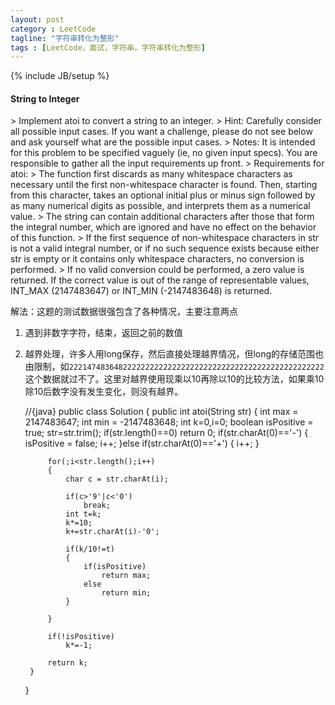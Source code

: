```yaml
---
layout: post
category : LeetCode
tagline: "字符串转化为整形"
tags : [LeetCode，面试，字符串，字符串转化为整形]
---
```

{% include JB/setup %}

<h4 id="String-to-Integer">String to Integer</h4>
>
Implement atoi to convert a string to an integer.
>
Hint: Carefully consider all possible input cases. If you want a challenge, please do not see below and ask yourself what are the possible input cases.
>
Notes: It is intended for this problem to be specified vaguely (ie, no given input specs). You are responsible to gather all the input requirements up front.
>
Requirements for atoi:
>
The function first discards as many whitespace characters as necessary until the first non-whitespace character is found. Then, starting from this character, takes an optional initial plus or minus sign followed by as many numerical digits as possible, and interprets them as a numerical value.
>
The string can contain additional characters after those that form the integral number, which are ignored and have no effect on the behavior of this function.
>
If the first sequence of non-whitespace characters in str is not a valid integral number, or if no such sequence exists because either str is empty or it contains only whitespace characters, no conversion is performed.
>
If no valid conversion could be performed, a zero value is returned. If the correct value is out of the range of representable values, INT_MAX (2147483647) or INT_MIN (-2147483648) is returned.




解法：这题的测试数据很强包含了各种情况，主要注意两点
1. 遇到非数字字符，结束，返回之前的数值
2. 越界处理，许多人用long保存，然后直接处理越界情况，但long的存储范围也由限制，如`222147483648222222222222222222222222222222222222222222222`这个数据就过不了。这里对越界使用现乘以10再除以10的比较方法，如果乘10除10后数字没有发生变化，则没有越界。


	//{java}
	public class Solution {
	    public int atoi(String str) {
	        int max = 2147483647;
	        int min = -2147483648;
	        int k=0,i=0;
	        boolean isPositive = true;
	        str=str.trim();
	        if(str.length()==0)
	            return 0;
	        if(str.charAt(0)=='-')
	        {
	            isPositive = false;
	            i++;
	        }else if(str.charAt(0)=='+')
	        {
	            i++;
	        }
	        
	        for(;i<str.length();i++)
	        {
	            char c = str.charAt(i);
	
	            if(c>'9'|c<'0')
	                break;
	            int t=k;
	            k*=10;
	            k+=str.charAt(i)-'0';
	              
	            if(k/10!=t)
	            {
	                if(isPositive)
	                    return max;
	                else
	                    return min;
	            }
	        
	        }
	          
	        if(!isPositive)
	            k*=-1;
	        
	        return k;
	    }
	}
	